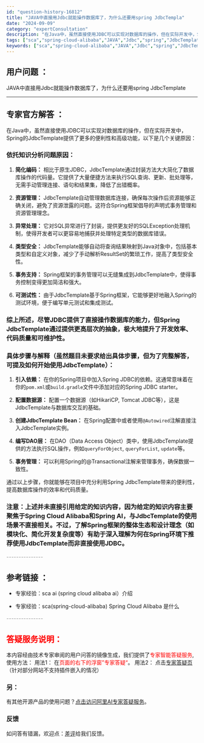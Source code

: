 ```yaml
---
id: "question-history-16812"
title: "JAVA中直接用Jdbc就能操作数据库了，为什么还要用spring JdbcTempla"
date: "2024-09-09"
category: "expertConsultation"
description: "在Java中，虽然直接使用JDBC可以实现对数据库的操作，但在实际开发中，Spring的JdbcTemplate提供了更多的便利性和高级功能，以下是几个关键原因：### 依托知识分析问题原因：1. **简化编码：** 相比于原生JDBC，JdbcTemplate通过封装方法大大简化了数据库操作的代码"
tags: ["sca","spring-cloud-alibaba","JAVA","Jdbc","spring","JdbcTemplate","操作数据库"]
keywords: ["sca","spring-cloud-alibaba","JAVA","Jdbc","spring","JdbcTemplate","操作数据库"]
---
```


## 用户问题 ： 
 JAVA中直接用Jdbc就能操作数据库了，为什么还要用spring JdbcTemplate  

---------------
## 专家官方解答 ：

在Java中，虽然直接使用JDBC可以实现对数据库的操作，但在实际开发中，Spring的JdbcTemplate提供了更多的便利性和高级功能，以下是几个关键原因：

### 依托知识分析问题原因：

1. **简化编码：** 相比于原生JDBC，JdbcTemplate通过封装方法大大简化了数据库操作的代码量。它提供了大量便捷方法来执行SQL查询、更新、批处理等，无需手动管理连接、语句和结果集，降低了出错概率。

2. **资源管理：** JdbcTemplate自动管理数据库连接，确保每次操作后资源能够正确关闭，避免了资源泄露的问题。这符合Spring框架倡导的声明式事务管理和资源管理理念。

3. **异常处理：** 它对SQL异常进行了封装，提供更友好的SQLException处理机制，使得开发者可以更容易地捕获并处理特定类型的数据库错误。

4. **类型安全：** JdbcTemplate能够自动将查询结果映射到Java对象中，包括基本类型和自定义对象，减少了手动解析ResultSet的繁琐工作，提高了类型安全性。

5. **事务支持：** Spring框架的事务管理可以无缝集成到JdbcTemplate中，使得事务控制变得更加简洁和强大。

6. **可测试性：** 由于JdbcTemplate基于Spring框架，它能够更好地融入Spring的测试环境，便于编写单元测试和集成测试。

### 综上所述，尽管JDBC提供了直接操作数据库的能力，但Spring JdbcTemplate通过提供更高层次的抽象，极大地提升了开发效率、代码质量和可维护性。

### 具体步骤与解释（虽然题目未要求给出具体步骤，但为了完整解答，可提及如何开始使用JdbcTemplate）：

1. **引入依赖：** 在你的Spring项目中加入Spring JDBC的依赖。这通常意味着在你的`pom.xml`或`build.gradle`文件中添加对应的Spring JDBC starter。

2. **配置数据源：** 配置一个数据源（如HikariCP, Tomcat JDBC等），这是JdbcTemplate与数据库交互的基础。

3. **创建JdbcTemplate Bean：** 在Spring配置中或者使用`@Autowired`注解直接注入JdbcTemplate实例。

4. **编写DAO层：** 在DAO（Data Access Object）类中，使用JdbcTemplate提供的方法执行SQL操作，例如`queryForObject`, `queryForList`, `update`等。

5. **事务管理：** 可以利用Spring的@Transactional注解来管理事务，确保数据一致性。

通过以上步骤，你就能够在项目中充分利用Spring JdbcTemplate带来的便利性，提高数据库操作的效率和代码质量。

### 注意：上述并未直接引用给定的知识内容，因为给定的知识内容主要聚焦于Spring Cloud Alibaba和Spring AI，与JdbcTemplate的使用场景不直接相关。不过，了解Spring框架的整体生态和设计理念（如模块化、简化开发复杂度等）有助于深入理解为何在Spring环境下推荐使用JdbcTemplate而非直接使用JDBC。


<font color="#949494">---------------</font> 


## 参考链接 ：

* 专家经验：sca ai (spring cloud alibaba ai）介绍 
 
 * 专家经验：sca(spring-cloud-alibaba) Spring Cloud Alibaba 是什么 


 <font color="#949494">---------------</font> 
 


## <font color="#FF0000">答疑服务说明：</font> 

本内容经由技术专家审阅的用户问答的镜像生成，我们提供了<font color="#FF0000">专家智能答疑服务</font>,使用方法：
用法1： 在<font color="#FF0000">页面的右下的浮窗”专家答疑“</font>。
用法2： 点击[专家答疑页](https://answer.opensource.alibaba.com/docs/intro)（针对部分网站不支持插件嵌入的情况）
### 另：


有其他开源产品的使用问题？[点击访问阿里AI专家答疑服务](https://answer.opensource.alibaba.com/docs/intro)。
### 反馈
如问答有错漏，欢迎点：[差评](https://ai.nacos.io/user/feedbackByEnhancerGradePOJOID?enhancerGradePOJOId=16832)给我们反馈。
